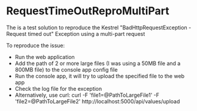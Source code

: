# RequestTimeOutReproMultiPart
The is a test solution to reproduce the Kestrel "BadHttpRequestException - Request timed out" Exception using a multi-part request

To reproduce the issue:
  * Run the web application
  * Add the path of 2 or more large files (I was using a 50MB file and a 800MB file) to the console app config file
  * Run the console app, it will try to upload the specified file to the web app
  * Check the log file for the exception
  * Alternatively, use curl: curl -F 'file1=@PathToLargeFile1' -F 'file2=@PathToLargeFile2' http\://localhost:5000/api/values/upload